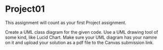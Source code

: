 # Project01

This assignment will count as your first Project assignment.

Create a UML class diagram for the given code. Use a UML drawing tool of some kind, like Lucid Chart. Make sure your UML diagram has your namne on it and upload your solution as a pdf file to the Canvas submission link.

